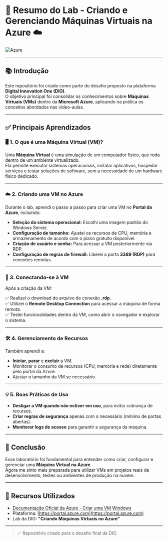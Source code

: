 # 🚀 Resumo do Lab - Criando e Gerenciando Máquinas Virtuais na Azure ☁️

![Azure](https://img.shields.io/badge/Microsoft%20Azure-Cloud-blue)

---

## 📚 Introdução

Este repositório foi criado como parte do desafio proposto na plataforma **Digital Innovation One (DIO)**.  
O objetivo principal foi consolidar os conhecimentos sobre **Máquinas Virtuais (VMs)** dentro da **Microsoft Azure**, aplicando na prática os conceitos abordados nas vídeo-aulas.

---

## ✅ Principais Aprendizados

### 🖥️ 1. O que é uma Máquina Virtual (VM)?

Uma **Máquina Virtual** é uma simulação de um computador físico, que roda dentro de um ambiente virtualizado.  
Ela permite executar sistemas operacionais, instalar aplicativos, hospedar serviços e testar soluções de software, sem a necessidade de um hardware físico dedicado.

---

### ☁️ 2. Criando uma VM no Azure

Durante o lab, aprendi o passo a passo para criar uma VM no **Portal da Azure**, incluindo:

- **Seleção do sistema operacional:** Escolhi uma imagem padrão do Windows Server.
- **Configuração de tamanho:** Ajustei os recursos de CPU, memória e armazenamento de acordo com o plano gratuito disponível.
- **Criação de usuário e senha:** Para acessar a VM posteriormente via RDP.
- **Configuração de regras de firewall:** Liberei a porta **3389 (RDP)** para conexões remotas.

---

### 🔑 3. Conectando-se à VM

Após a criação da VM:

✅ Realizei o download do arquivo de conexão **.rdp**.  
✅ Utilizei o **Remote Desktop Connection** para acessar a máquina de forma remota.  
✅ Testei funcionalidades dentro da VM, como abrir o navegador e explorar o sistema.

---

### 🛠️ 4. Gerenciamento de Recursos

Também aprendi a:

- **Iniciar**, **parar** e **excluir** a VM.  
- Monitorar o consumo de recursos (CPU, memória e rede) diretamente pelo portal da Azure.  
- Ajustar o tamanho da VM se necessário.

---

### 💡 5. Boas Práticas de Uso

- **Desligar a VM quando não estiver em uso**, para evitar cobrança de recursos.
- **Criar regras de segurança** apenas com o necessário (mínimo de portas abertas).
- **Monitorar logs de acesso** para garantir a segurança da máquina.

---



## 📝 Conclusão

Esse laboratório foi fundamental para entender como criar, configurar e gerenciar uma **Máquina Virtual na Azure**.  
Agora me sinto mais preparada para utilizar VMs em projetos reais de desenvolvimento, testes ou ambientes de produção na nuvem.

---

## 📌 Recursos Utilizados

- [Documentação Oficial da Azure - Criar uma VM Windows](https://learn.microsoft.com/pt-br/azure/virtual-machines/windows/quick-create-portal)
- Plataforma: [https://portal.azure.com](https://portal.azure.com)
- Lab da DIO: **"Criando Máquinas Virtuais no Azure"**

---

> ✅ Repositório criado para o desafio final da DIO.

